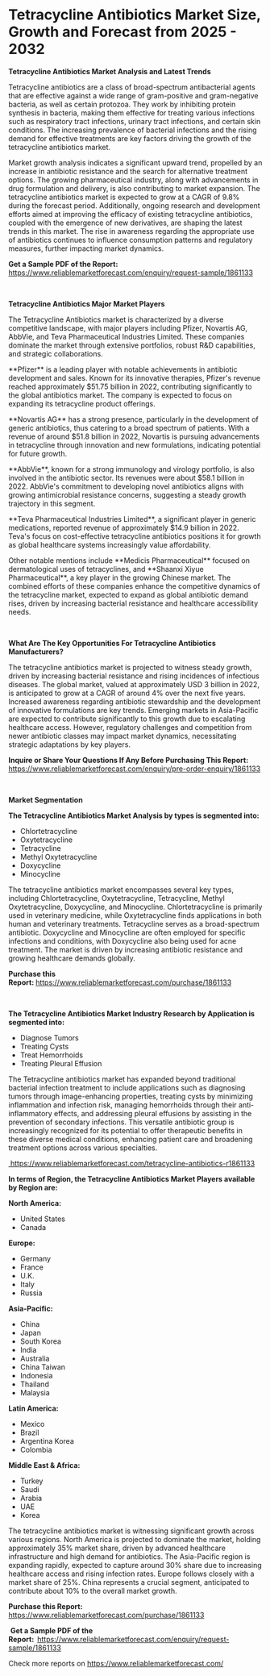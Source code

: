 <p><h1>Tetracycline Antibiotics Market Size, Growth and Forecast from 2025 - 2032</h1></p><p><strong>Tetracycline Antibiotics Market Analysis and Latest Trends</strong></p>
<p><p>Tetracycline antibiotics are a class of broad-spectrum antibacterial agents that are effective against a wide range of gram-positive and gram-negative bacteria, as well as certain protozoa. They work by inhibiting protein synthesis in bacteria, making them effective for treating various infections such as respiratory tract infections, urinary tract infections, and certain skin conditions. The increasing prevalence of bacterial infections and the rising demand for effective treatments are key factors driving the growth of the tetracycline antibiotics market.</p><p>Market growth analysis indicates a significant upward trend, propelled by an increase in antibiotic resistance and the search for alternative treatment options. The growing pharmaceutical industry, along with advancements in drug formulation and delivery, is also contributing to market expansion. The tetracycline antibiotics market is expected to grow at a CAGR of 9.8% during the forecast period. Additionally, ongoing research and development efforts aimed at improving the efficacy of existing tetracycline antibiotics, coupled with the emergence of new derivatives, are shaping the latest trends in this market. The rise in awareness regarding the appropriate use of antibiotics continues to influence consumption patterns and regulatory measures, further impacting market dynamics.</p></p>
<p><strong>Get a Sample PDF of the Report:&nbsp;</strong> <a href="https://www.reliablemarketforecast.com/enquiry/request-sample/1861133?utm_campaign=2458&utm_medium=2&utm_source=Github&utm_content=ia&utm_term=08032025&utm_id=tetracycline-antibiotics">https://www.reliablemarketforecast.com/enquiry/request-sample/1861133</a></p>
<p>&nbsp;</p>
<p><strong>Tetracycline Antibiotics Major Market Players</strong></p>
<p><p>The Tetracycline Antibiotics market is characterized by a diverse competitive landscape, with major players including Pfizer, Novartis AG, AbbVie, and Teva Pharmaceutical Industries Limited. These companies dominate the market through extensive portfolios, robust R&D capabilities, and strategic collaborations.</p><p>**Pfizer** is a leading player with notable achievements in antibiotic development and sales. Known for its innovative therapies, Pfizer's revenue reached approximately $51.75 billion in 2022, contributing significantly to the global antibiotics market. The company is expected to focus on expanding its tetracycline product offerings.</p><p>**Novartis AG** has a strong presence, particularly in the development of generic antibiotics, thus catering to a broad spectrum of patients. With a revenue of around $51.8 billion in 2022, Novartis is pursuing advancements in tetracycline through innovation and new formulations, indicating potential for future growth.</p><p>**AbbVie**, known for a strong immunology and virology portfolio, is also involved in the antibiotic sector. Its revenues were about $58.1 billion in 2022. AbbVie's commitment to developing novel antibiotics aligns with growing antimicrobial resistance concerns, suggesting a steady growth trajectory in this segment.</p><p>**Teva Pharmaceutical Industries Limited**, a significant player in generic medications, reported revenue of approximately $14.9 billion in 2022. Teva's focus on cost-effective tetracycline antibiotics positions it for growth as global healthcare systems increasingly value affordability.</p><p>Other notable mentions include **Medicis Pharmaceutical** focused on dermatological uses of tetracyclines, and **Shaanxi Xiyue Pharmaceutical**, a key player in the growing Chinese market. The combined efforts of these companies enhance the competitive dynamics of the tetracycline market, expected to expand as global antibiotic demand rises, driven by increasing bacterial resistance and healthcare accessibility needs.</p></p>
<p>&nbsp;</p>
<p><strong>What Are The Key Opportunities For Tetracycline Antibiotics Manufacturers?</strong></p>
<p><p>The tetracycline antibiotics market is projected to witness steady growth, driven by increasing bacterial resistance and rising incidences of infectious diseases. The global market, valued at approximately USD 3 billion in 2022, is anticipated to grow at a CAGR of around 4% over the next five years. Increased awareness regarding antibiotic stewardship and the development of innovative formulations are key trends. Emerging markets in Asia-Pacific are expected to contribute significantly to this growth due to escalating healthcare access. However, regulatory challenges and competition from newer antibiotic classes may impact market dynamics, necessitating strategic adaptations by key players.</p></p>
<p><strong>Inquire or Share Your Questions If Any Before Purchasing This Report:</strong> <a href="https://www.reliablemarketforecast.com/enquiry/pre-order-enquiry/1861133?utm_campaign=2458&utm_medium=2&utm_source=Github&utm_content=ia&utm_term=08032025&utm_id=tetracycline-antibiotics">https://www.reliablemarketforecast.com/enquiry/pre-order-enquiry/1861133</a></p>
<p>&nbsp;</p>
<p><strong>Market Segmentation</strong></p>
<p><strong>The Tetracycline Antibiotics Market Analysis by types is segmented into:</strong></p>
<p><ul><li>Chlortetracycline</li><li>Oxytetracycline</li><li>Tetracycline</li><li>Methyl Oxytetracycline</li><li>Doxycycline</li><li>Minocycline</li></ul></p>
<p><p>The tetracycline antibiotics market encompasses several key types, including Chlortetracycline, Oxytetracycline, Tetracycline, Methyl Oxytetracycline, Doxycycline, and Minocycline. Chlortetracycline is primarily used in veterinary medicine, while Oxytetracycline finds applications in both human and veterinary treatments. Tetracycline serves as a broad-spectrum antibiotic. Doxycycline and Minocycline are often employed for specific infections and conditions, with Doxycycline also being used for acne treatment. The market is driven by increasing antibiotic resistance and growing healthcare demands globally.</p></p>
<p><strong>Purchase this Report:&nbsp;</strong><a href="https://www.reliablemarketforecast.com/purchase/1861133?utm_campaign=2458&utm_medium=2&utm_source=Github&utm_content=ia&utm_term=08032025&utm_id=tetracycline-antibiotics">https://www.reliablemarketforecast.com/purchase/1861133</a></p>
<p>&nbsp;</p>
<p><strong>The Tetracycline Antibiotics Market Industry Research by Application is segmented into:</strong></p>
<p><ul><li>Diagnose Tumors</li><li>Treating Cysts</li><li>Treat Hemorrhoids</li><li>Treating Pleural Effusion</li></ul></p>
<p><p>The Tetracycline antibiotics market has expanded beyond traditional bacterial infection treatment to include applications such as diagnosing tumors through image-enhancing properties, treating cysts by minimizing inflammation and infection risk, managing hemorrhoids through their anti-inflammatory effects, and addressing pleural effusions by assisting in the prevention of secondary infections. This versatile antibiotic group is increasingly recognized for its potential to offer therapeutic benefits in these diverse medical conditions, enhancing patient care and broadening treatment options across various specialties.</p></p>
<p><a href="https://www.reliablemarketforecast.com/tetracycline-antibiotics-r1861133?utm_campaign=2458&utm_medium=2&utm_source=Github&utm_content=ia&utm_term=08032025&utm_id=tetracycline-antibiotics">&nbsp;https://www.reliablemarketforecast.com/tetracycline-antibiotics-r1861133</a></p>
<p><strong>In terms of Region, the Tetracycline Antibiotics Market Players available by Region are:</strong></p>
<p>
    <p> <strong> North America: </strong>
        <ul>
            <li>United States</li>
            <li>Canada</li>
        </ul>
        </p> 
    <p> <strong> Europe: </strong>
        <ul>
            <li>Germany</li>
            <li>France</li>
            <li>U.K.</li>
            <li>Italy</li>
            <li>Russia</li>
        </ul>
        </p> 
    <p> <strong> Asia-Pacific: </strong>
        <ul>
            <li>China</li>
            <li>Japan</li>
            <li>South Korea</li>
            <li>India</li>
            <li>Australia</li>
            <li>China Taiwan</li>
            <li>Indonesia</li>
            <li>Thailand</li>
            <li>Malaysia</li>
        </ul>
        </p> 
    <p> <strong> Latin America: </strong>
        <ul>
            <li>Mexico</li>
            <li>Brazil</li>
            <li>Argentina Korea</li>
            <li>Colombia</li>
        </ul>
        </p> 
    <p> <strong> Middle East & Africa: </strong>
        <ul>
            <li>Turkey</li>
            <li>Saudi</li>
            <li>Arabia</li>
            <li>UAE</li>
            <li>Korea</li>
        </ul>
    </p>
    </p>
<p><p>The tetracycline antibiotics market is witnessing significant growth across various regions. North America is projected to dominate the market, holding approximately 35% market share, driven by advanced healthcare infrastructure and high demand for antibiotics. The Asia-Pacific region is expanding rapidly, expected to capture around 30% share due to increasing healthcare access and rising infection rates. Europe follows closely with a market share of 25%. China represents a crucial segment, anticipated to contribute about 10% to the overall market growth.</p></p>
<p><strong>Purchase this Report: </strong><a href="https://www.reliablemarketforecast.com/purchase/1861133?utm_campaign=2458&utm_medium=2&utm_source=Github&utm_content=ia&utm_term=08032025&utm_id=tetracycline-antibiotics">https://www.reliablemarketforecast.com/purchase/1861133</a></p>
<p>&nbsp;<strong>Get a Sample PDF of the Report:&nbsp;&nbsp;</strong><a href="https://www.reliablemarketforecast.com/enquiry/request-sample/1861133?utm_campaign=2458&utm_medium=2&utm_source=Github&utm_content=ia&utm_term=08032025&utm_id=tetracycline-antibiotics">https://www.reliablemarketforecast.com/enquiry/request-sample/1861133</a></p>
<p><strong></strong></p>
<p>Check more reports on <a href="https://www.reliablemarketforecast.com/?utm_campaign=2458&utm_medium=2&utm_source=Github&utm_content=ia&utm_term=08032025&utm_id=tetracycline-antibiotics">https://www.reliablemarketforecast.com/</a></p>